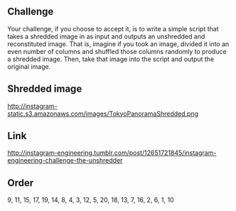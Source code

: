 
Challenge
---------

Your challenge, if you choose to accept it, is to write a simple script that takes a shredded image in as input and outputs an unshredded and reconstituted image. That is, imagine if you took an image, divided it into an even number of columns and shuffled those columns randomly to produce a shredded image. Then, take that image into the script and output the original image.


Shredded image
--------------

http://instagram-static.s3.amazonaws.com/images/TokyoPanoramaShredded.png


Link
----

http://instagram-engineering.tumblr.com/post/12651721845/instagram-engineering-challenge-the-unshredder


Order
-----

9, 11, 15, 17, 19, 14, 8, 4, 3, 12, 5, 20, 18, 13, 7, 16, 2, 6, 1, 10